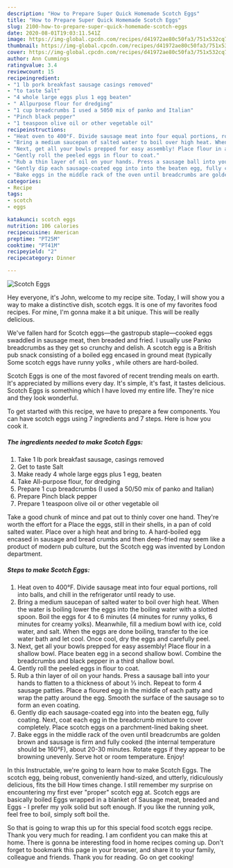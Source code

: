 ```yaml
---
description: "How to Prepare Super Quick Homemade Scotch Eggs"
title: "How to Prepare Super Quick Homemade Scotch Eggs"
slug: 2100-how-to-prepare-super-quick-homemade-scotch-eggs
date: 2020-08-01T19:03:11.541Z
image: https://img-global.cpcdn.com/recipes/d41972ae80c50fa3/751x532cq70/scotch-eggs-recipe-main-photo.jpg
thumbnail: https://img-global.cpcdn.com/recipes/d41972ae80c50fa3/751x532cq70/scotch-eggs-recipe-main-photo.jpg
cover: https://img-global.cpcdn.com/recipes/d41972ae80c50fa3/751x532cq70/scotch-eggs-recipe-main-photo.jpg
author: Ann Cummings
ratingvalue: 3.4
reviewcount: 15
recipeingredient:
- "1 lb pork breakfast sausage casings removed"
- "to taste Salt"
- "4 whole large eggs plus 1 egg beaten"
- " Allpurpose flour for dredging"
- "1 cup breadcrumbs I used a 5050 mix of panko and Italian"
- "Pinch black pepper"
- "1 teaspoon olive oil or other vegetable oil"
recipeinstructions:
- "Heat oven to 400°F. Divide sausage meat into four equal portions, roll into balls, and chill in the refrigerator until ready to use."
- "Bring a medium saucepan of salted water to boil over high heat. When the water is boiling lower the eggs into the boiling water with a slotted spoon. Boil the eggs for 4 to 6 minutes (4 minutes for runny yolks, 6 minutes for creamy yolks). Meanwhile, fill a medium bowl with ice, cold water, and salt. When the eggs are done boiling, transfer to the ice water bath and let cool. Once cool, dry the eggs and carefully peel."
- "Next, get all your bowls prepped for easy assembly! Place flour in a shallow bowl. Place beaten egg in a second shallow bowl. Combine the breadcrumbs and black pepper in a third shallow bowl."
- "Gently roll the peeled eggs in flour to coat."
- "Rub a thin layer of oil on your hands. Press a sausage ball into your hands to flatten to a thickness of about ⅓ inch. Repeat to form 4 sausage patties. Place a floured egg in the middle of each patty and wrap the patty around the egg. Smooth the surface of the sausage so to form an even coating."
- "Gently dip each sausage-coated egg into into the beaten egg, fully coating. Next, coat each egg in the breadcrumb mixture to cover completely. Place scotch eggs on a parchment-lined baking sheet."
- "Bake eggs in the middle rack of the oven until breadcrumbs are golden brown and sausage is firm and fully cooked (the internal temperature should be 160°F), about 20-30 minutes. Rotate eggs if they appear to be browning unevenly. Serve hot or room temperature. Enjoy!"
categories:
- Recipe
tags:
- scotch
- eggs

katakunci: scotch eggs 
nutrition: 106 calories
recipecuisine: American
preptime: "PT25M"
cooktime: "PT41M"
recipeyield: "2"
recipecategory: Dinner

---
```



![Scotch Eggs](https://img-global.cpcdn.com/recipes/d41972ae80c50fa3/751x532cq70/scotch-eggs-recipe-main-photo.jpg)

Hey everyone, it's John, welcome to my recipe site. Today, I will show you a way to make a distinctive dish, scotch eggs. It is one of my favorites food recipes. For mine, I'm gonna make it a bit unique. This will be really delicious.

We&#39;ve fallen hard for Scotch eggs—the gastropub staple—cooked eggs swaddled in sausage meat, then breaded and fried. I usually use Panko breadcrumbs as they get so crunchy and delish. A scotch egg is a British pub snack consisting of a boiled egg encased in ground meat (typically Some scotch eggs have runny yolks , while others are hard-boiled.

Scotch Eggs is one of the most favored of recent trending meals on earth. It's appreciated by millions every day. It's simple, it's fast, it tastes delicious. Scotch Eggs is something which I have loved my entire life. They're nice and they look wonderful.


To get started with this recipe, we have to prepare a few components. You can have scotch eggs using 7 ingredients and 7 steps. Here is how you cook it.

<!--inarticleads1-->

##### The ingredients needed to make Scotch Eggs:

1. Take 1 lb pork breakfast sausage, casings removed
1. Get to taste Salt
1. Make ready 4 whole large eggs plus 1 egg, beaten
1. Take  All-purpose flour, for dredging
1. Prepare 1 cup breadcrumbs (I used a 50/50 mix of panko and Italian)
1. Prepare Pinch black pepper
1. Prepare 1 teaspoon olive oil or other vegetable oil


Take a good chunk of mince and pat out to thinly cover one hand. They&#39;re worth the effort for a Place the eggs, still in their shells, in a pan of cold salted water. Place over a high heat and bring to. A hard-boiled egg encased in sausage and bread crumbs and then deep-fried may seem like a product of modern pub culture, but the Scotch egg was invented by London department. 

<!--inarticleads2-->

##### Steps to make Scotch Eggs:

1. Heat oven to 400°F. Divide sausage meat into four equal portions, roll into balls, and chill in the refrigerator until ready to use.
1. Bring a medium saucepan of salted water to boil over high heat. When the water is boiling lower the eggs into the boiling water with a slotted spoon. Boil the eggs for 4 to 6 minutes (4 minutes for runny yolks, 6 minutes for creamy yolks). Meanwhile, fill a medium bowl with ice, cold water, and salt. When the eggs are done boiling, transfer to the ice water bath and let cool. Once cool, dry the eggs and carefully peel.
1. Next, get all your bowls prepped for easy assembly! Place flour in a shallow bowl. Place beaten egg in a second shallow bowl. Combine the breadcrumbs and black pepper in a third shallow bowl.
1. Gently roll the peeled eggs in flour to coat.
1. Rub a thin layer of oil on your hands. Press a sausage ball into your hands to flatten to a thickness of about ⅓ inch. Repeat to form 4 sausage patties. Place a floured egg in the middle of each patty and wrap the patty around the egg. Smooth the surface of the sausage so to form an even coating.
1. Gently dip each sausage-coated egg into into the beaten egg, fully coating. Next, coat each egg in the breadcrumb mixture to cover completely. Place scotch eggs on a parchment-lined baking sheet.
1. Bake eggs in the middle rack of the oven until breadcrumbs are golden brown and sausage is firm and fully cooked (the internal temperature should be 160°F), about 20-30 minutes. Rotate eggs if they appear to be browning unevenly. Serve hot or room temperature. Enjoy!


In this Instructable, we&#39;re going to learn how to make Scotch Eggs. The scotch egg, being robust, conveniently hand-sized, and utterly, ridiculously delicious, fits the bill How times change. I still remember my surprise on encountering my first ever &#34;proper&#34; scotch egg at. Scotch eggs are basically boiled Eggs wrapped in a blanket of Sausage meat, breaded and Eggs - I prefer my yolk solid but soft enough. If you like the running yolk, feel free to boil, simply soft boil the. 

So that is going to wrap this up for this special food scotch eggs recipe. Thank you very much for reading. I am confident you can make this at home. There is gonna be interesting food in home recipes coming up. Don't forget to bookmark this page in your browser, and share it to your family, colleague and friends. Thank you for reading. Go on get cooking!
